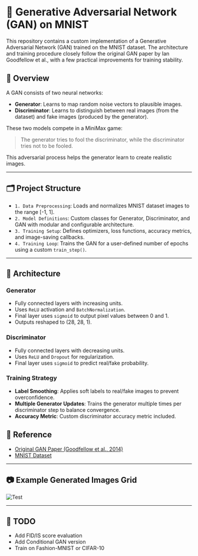 # 🧠 Generative Adversarial Network (GAN) on MNIST

This repository contains a custom implementation of a Generative Adversarial Network (GAN) trained on the MNIST dataset. The architecture and training procedure closely follow the original GAN paper by Ian Goodfellow et al., with a few practical improvements for training stability.

## 📌 Overview

A GAN consists of two neural networks:
- **Generator**: Learns to map random noise vectors to plausible images.
- **Discriminator**: Learns to distinguish between real images (from the dataset) and fake images (produced by the generator).

These two models compete in a MiniMax game:
> The generator tries to fool the discriminator, while the discriminator tries not to be fooled.

This adversarial process helps the generator learn to create realistic images.

---

## 🗂️ Project Structure

- `1. Data Preprocessing`: Loads and normalizes MNIST dataset images to the range [-1, 1].
- `2. Model Definitions`: Custom classes for Generator, Discriminator, and GAN with modular and configurable architecture.
- `3. Training Setup`: Defines optimizers, loss functions, accuracy metrics, and image-saving callbacks.
- `4. Training Loop`: Trains the GAN for a user-defined number of epochs using a custom `train_step()`.

---

## 🧱 Architecture

### Generator
- Fully connected layers with increasing units.
- Uses `ReLU` activation and `BatchNormalization`.
- Final layer uses `sigmoid` to output pixel values between 0 and 1.
- Outputs reshaped to (28, 28, 1).

### Discriminator
- Fully connected layers with decreasing units.
- Uses `ReLU` and `Dropout` for regularization.
- Final layer uses `sigmoid` to predict real/fake probability.

### Training Strategy
- **Label Smoothing**: Applies soft labels to real/fake images to prevent overconfidence.
- **Multiple Generator Updates**: Trains the generator multiple times per discriminator step to balance convergence.
- **Accuracy Metric**: Custom discriminator accuracy metric included.


## 📝 Reference

- [Original GAN Paper (Goodfellow et al., 2014)](https://arxiv.org/abs/1406.2661)
- [MNIST Dataset](http://yann.lecun.com/exdb/mnist/)

---

## 📷 Example Generated Images Grid

![Test](/GAN/imgs/GAN-Loop.gif)

---

## 📌 TODO

- Add FID/IS score evaluation
- Add Conditional GAN version
- Train on Fashion-MNIST or CIFAR-10
